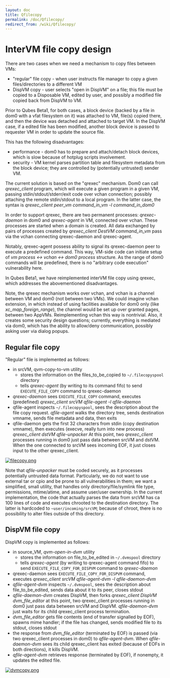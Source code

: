 ```yaml
---
layout: doc
title: Qfilecopy
permalink: /doc/Qfilecopy/
redirect_from: /wiki/Qfilecopy/
---
```


InterVM file copy design
========================

There are two cases when we need a mechanism to copy files between VMs:

-   "regular" file copy - when user instructs file manager to copy a given files/directories to a different VM
-   DispVM copy - user selects "open in DispVM" on a file; this file must be copied to a Disposable VM, edited by user, and possibly a modified file copied back from DispVM to VM.

Prior to Qubes Beta1, for both cases, a block device (backed by a file in dom0 with a vfat filesystem on it) was attached to VM, file(s) copied there, and then the device was detached and attached to target VM. In the DispVM case, if a edited file has been modified, another block device is passed to requester VM in order to update the source file.

This has the following disadvantages:

-   performance - dom0 has to prepare and attach/detach block devices, which is slow because of hotplug scripts involvement.
-   security - VM kernel parses partition table and filesystem metadata from the block device; they are controlled by (potentially untrusted) sender VM.

The current solution is based on the "qrexec" mechanism. Dom0 can call *qrexec\_client* program, which will execute a given program in a given VM, passing stdin/stdout/stderr/exit code over vchan connection; possibly attaching the remote stdin/stdout to a local program. In the latter case, the syntax is *qrexec\_client peer\_vm command\_in\_vm -l command\_in\_dom0*

In order to support qrexec, there are two permanent processes: *qrexec-daemon* in dom0 and *qrexec-agent* in VM, connected over vchan. These processes are started when a domain is created. All data exchanged by pairs of processes created by *qrexec\_client DestVM command\_in\_vm* pass via the vchan connecting qrexec-daemon and qrexec-agent.

Notably, qrexec-agent possess ability to signal its qrexec-daemon peer to execute a predefined command. This way, VM-side code can initiate setup of *vm process \<-\> vchan \<-\> dom0 process* structure. As the range of dom0 commands will be predefined, there is no "arbitrary code execution" vulnerability here.

In Qubes Beta1, we have reimplemented interVM file copy using qrexec, which addresses the abovementioned disadvantages.

Note, the qrexec mechanism works over vchan, and vchan is a channel between VM and dom0 (not between two VMs). We could imagine vchan extension, in which instead of using facilities available for dom0 only (like *xc\_map\_foreign\_range*), the channel would be set up over granted pages, between two AppVMs. Reimplementing vchan this way is nontrivial. Also, it creates some security design questions; currently, everything is mediated via dom0, which has the ability to allow/deny communication, possibly asking user via dialog popups.

Regular file copy
-----------------

"Regular" file is implemented as follows:

-   in srcVM, qvm-copy-to-vm utility
    -   stores the information on the files\_to\_be\_copied to `~/.filecopyspool` directory
    -   tells *qrexec-agent* (by writing to its command fifo) to send `EXECUTE_FILE_COPY` command to qrexec-daemon
-   *qrexec-daemon* sees `EXECUTE_FILE_COPY` command, executes (predefined)
     *qrexec\_client srcVM qfile-agent -l qfile-daemon*
-   qfile-agent inspects `~/.filecopyspool`, sees the description about the file copy request. *qfile-agent* walks the directory tree, sends destination vmname, sends file metadata and data, then exits
-   qfile-daemon gets the first 32 characters from stdin (copy destination vmname), then executes (execve, really turn into new process)
     *qrexec\_client dstVM qfile-unpacker*
     At this point, two *qrexec\_client* processes running in dom0 just pass data between srcVM and dstVM. When the one connected to srcVM sees incoming EOF, it just closes input to the other qrexec\_client.

[![filecopy.png](/chrome/site/../../../site/filecopy.png "filecopy.png")](/chrome/site/../../../site/filecopy.png)

Note that *qfile-unpacker* must be coded securely, as it processes potentially untrusted data format. Particularly, we do not want to use external tar or cpio and be prone to all vulnerabilities in them; we want a simplified, small utility, that handles only directory/file/symlink file type, permissions, mtime/atime, and assume user/user ownership. In the current implementation, the code that actually parses the data from srcVM has ca 100 lines of code and executes chrooted to the destination directory. The latter is hardcoded to `~user/incoming/srcVM`; because of chroot, there is no possibility to alter files outside of this directory.

DispVM file copy
----------------

DispVM copy is implemented as follows:

-   in source\_VM, *qvm-open-in-dvm* utility
    -   stores the information on file\_to\_be\_edited in `~/.dvmspool` directory
    -   tells *qrexec-agent* (by writing to qrexec-agent command fifo) to send `EXECUTE_FILE_COPY_FOR_DISPVM` command to *qrexec-daemon*
-   qrexec-daemon sees `EXECUTE_FILE_COPY_FOR_DISPVM` command, executes
     *qrexec\_client srcVM qfile-agent-dvm -l qfile-daemon-dvm*
-   *qfile-agent-dvm* inspects `~/.dvmspool`, sees the description about file\_to\_be\_edited, sends data about it to its peer, closes stdout
-   *qfile-daemon-dvm* creates DispVM, then forks
     *qrexec\_client DispVM dvm\_file\_editor*
     at this point, two qrexec\_client processes running in dom0 just pass data between srcVM and DispVM. *qfile-daemon-dvm* just waits for its child qrexec\_client process termination.
-   *dvm\_file\_editor* gets file contents (end of transfer signalled by EOF), spawns mime handler; if the file has changed, sends modified file to its stdout, closes stdout
-   the response from *dvm\_file\_editor* (terminated by EOF) is passed (via two qrexec\_client processes in dom0) to *qfile-agent-dvm*. When *qfile-daemon-dvm* sees its child qrexec\_client has exited (because of EOFs in both directions), it kills DispVM.
-   *qfile-agent-dvm* retrieves response (terminated by EOF), if nonempty, it updates the edited file.

[![dvmcopy.png](/chrome/site/../../../site/dvmcopy.png "dvmcopy.png")](/chrome/site/../../../site/dvmcopy.png)
